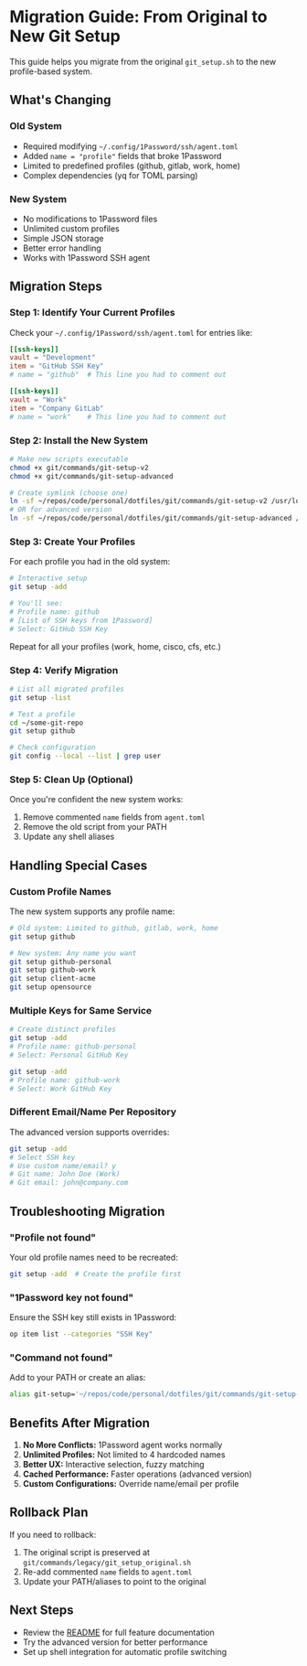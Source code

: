 # Migration Guide: From Original to New Git Setup

This guide helps you migrate from the original `git_setup.sh` to the new profile-based system.

## What's Changing

### Old System
- Required modifying `~/.config/1Password/ssh/agent.toml`
- Added `name = "profile"` fields that broke 1Password
- Limited to predefined profiles (github, gitlab, work, home)
- Complex dependencies (yq for TOML parsing)

### New System
- No modifications to 1Password files
- Unlimited custom profiles
- Simple JSON storage
- Better error handling
- Works with 1Password SSH agent

## Migration Steps

### Step 1: Identify Your Current Profiles

Check your `~/.config/1Password/ssh/agent.toml` for entries like:

```toml
[[ssh-keys]]
vault = "Development"
item = "GitHub SSH Key"
# name = "github"  # This line you had to comment out

[[ssh-keys]]
vault = "Work"
item = "Company GitLab"
# name = "work"    # This line you had to comment out
```

### Step 2: Install the New System

```bash
# Make new scripts executable
chmod +x git/commands/git-setup-v2
chmod +x git/commands/git-setup-advanced

# Create symlink (choose one)
ln -sf ~/repos/code/personal/dotfiles/git/commands/git-setup-v2 /usr/local/bin/git-setup
# OR for advanced version
ln -sf ~/repos/code/personal/dotfiles/git/commands/git-setup-advanced /usr/local/bin/git-setup
```

### Step 3: Create Your Profiles

For each profile you had in the old system:

```bash
# Interactive setup
git setup -add

# You'll see:
# Profile name: github
# [List of SSH keys from 1Password]
# Select: GitHub SSH Key
```

Repeat for all your profiles (work, home, cisco, cfs, etc.)

### Step 4: Verify Migration

```bash
# List all migrated profiles
git setup -list

# Test a profile
cd ~/some-git-repo
git setup github

# Check configuration
git config --local --list | grep user
```

### Step 5: Clean Up (Optional)

Once you're confident the new system works:

1. Remove commented `name` fields from `agent.toml`
2. Remove the old script from your PATH
3. Update any shell aliases

## Handling Special Cases

### Custom Profile Names

The new system supports any profile name:

```bash
# Old system: Limited to github, gitlab, work, home
git setup github

# New system: Any name you want
git setup github-personal
git setup github-work
git setup client-acme
git setup opensource
```

### Multiple Keys for Same Service

```bash
# Create distinct profiles
git setup -add
# Profile name: github-personal
# Select: Personal GitHub Key

git setup -add
# Profile name: github-work
# Select: Work GitHub Key
```

### Different Email/Name Per Repository

The advanced version supports overrides:

```bash
git setup -add
# Select SSH key
# Use custom name/email? y
# Git name: John Doe (Work)
# Git email: john@company.com
```

## Troubleshooting Migration

### "Profile not found"
Your old profile names need to be recreated:
```bash
git setup -add  # Create the profile first
```

### "1Password key not found"
Ensure the SSH key still exists in 1Password:
```bash
op item list --categories "SSH Key"
```

### "Command not found"
Add to your PATH or create an alias:
```bash
alias git-setup='~/repos/code/personal/dotfiles/git/commands/git-setup-v2'
```

## Benefits After Migration

1. **No More Conflicts:** 1Password agent works normally
2. **Unlimited Profiles:** Not limited to 4 hardcoded names
3. **Better UX:** Interactive selection, fuzzy matching
4. **Cached Performance:** Faster operations (advanced version)
5. **Custom Configurations:** Override name/email per profile

## Rollback Plan

If you need to rollback:

1. The original script is preserved at `git/commands/legacy/git_setup_original.sh`
2. Re-add commented `name` fields to `agent.toml`
3. Update your PATH/aliases to point to the original

## Next Steps

- Review the [README](../commands/README.md) for full feature documentation
- Try the advanced version for better performance
- Set up shell integration for automatic profile switching
